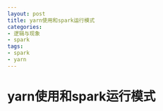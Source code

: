 ```yaml
---
layout: post
title: yarn使用和spark运行模式
categories:
- 逻辑与现象
- spark
tags:
- spark
- yarn
---
```



 yarn使用和spark运行模式
============
